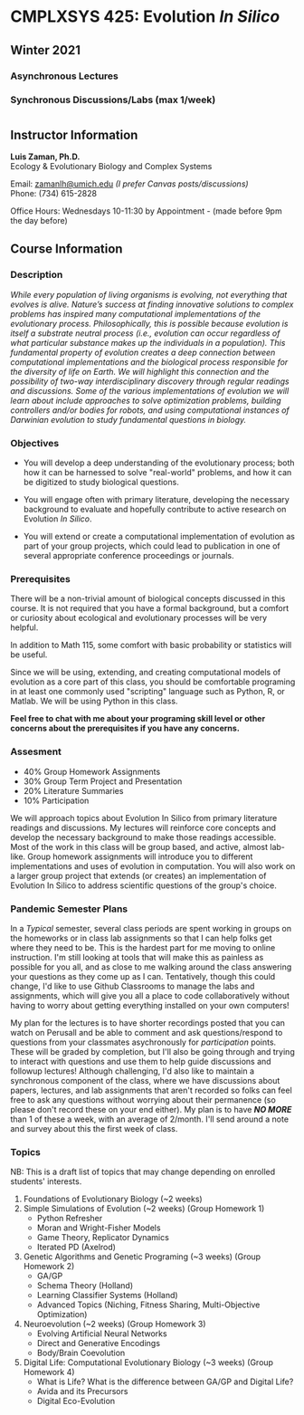 # CMPLXSYS 425: **Evolution *In Silico***
## Winter 2021
### Asynchronous Lectures 
### Synchronous Discussions/Labs (max 1/week) 
#
## Instructor Information
**Luis Zaman, Ph.D.**  
Ecology & Evolutionary Biology and Complex Systems 

Email: zamanlh@umich.edu *(I prefer Canvas posts/discussions)*  
Phone: (734) 615-2828

Office Hours: Wednesdays 10-11:30 by Appointment - (made before 9pm the day before)

## Course Information
### Description
*While every population of living organisms is evolving, not everything that evolves is alive. Nature’s success at finding innovative solutions to complex problems has inspired many computational implementations of the evolutionary process. Philosophically, this is possible because evolution is itself a substrate neutral process (i.e., evolution can occur regardless of what particular substance makes up the individuals in a population). This fundamental property of evolution creates a deep connection between computational implementations and the biological process responsible for the diversity of life on Earth. We will highlight this connection and the possibility of two-way interdisciplinary discovery through regular readings and discussions. Some of the various implementations of evolution we will learn about include approaches to solve optimization problems, building controllers and/or bodies for robots, and using computational instances of Darwinian evolution to study fundamental questions in biology.* 

### Objectives
- You will develop a deep understanding of the evolutionary process; both how it can be harnessed to solve "real-world" problems, and how it can be digitized to study biological questions. 

- You will engage often with primary literature, developing the necessary background to evaluate and hopefully contribute to active research on Evolution *In Silico*.

- You will extend or create a computational implementation of evolution as part of your group projects, which could lead to publication in one of several appropriate conference proceedings or journals. 

### Prerequisites
There will be a non-trivial amount of biological concepts discussed in this course. It is not required that you have a formal background, but a comfort or curiosity about ecological and evolutionary processes will be very helpful. 

In addition to Math 115, some comfort with basic probability or statistics will be useful. 

Since we will be using, extending, and creating computational models of evolution as a core part of this class, you should be comfortable programing in at least one commonly used "scripting" language such as Python, R, or Matlab. We will be using Python in this class.

**Feel free to chat with me about your programing skill level or other concerns about the prerequisites if you have any concerns.**  

### Assesment
- 40% Group Homework Assignments
- 30% Group Term Project and Presentation
- 20% Literature Summaries
- 10% Participation

We will approach topics about Evolution In Silico from primary literature readings and discussions. My lectures will reinforce core concepts and develop the necessary background to make those readings accessible. Most of the work in this class will be group based, and active, almost lab-like. Group homework assignments will introduce you to different implementations and uses of evolution in computation. You will also work on a larger group project that extends (or creates) an implementation of Evolution In Silico to address scientific questions of the group's choice.


### Pandemic Semester Plans

In a _Typical_ semester, several class periods are spent working in groups on the homeworks or in class lab assignments so that I can help folks get where they need to be. This is the hardest part for me moving to online instruction. I'm still looking at tools that will make this as painless as possible for you all, and as close to me walking around the class answering your questions as they come up as I can. Tentatively, though this could change, I'd like to use Github Classrooms to manage the labs and assignments, which will give you all a place to code collaboratively without having to worry about getting everything installed on your own computers! 

My plan for the lectures is to have shorter recordings posted that you can watch on Perusall and be able to comment and ask questions/respond to questions from your classmates asychronously for *participation* points. These will be graded by completion, but I'll also be going through and trying to interact with questions and use them to help guide discussions and followup lectures! Although challenging, I'd also like to maintain a synchronous component of the class, where we have discussions about papers, lectures, and lab assignments that aren't recorded so folks can feel free to ask any questions without worrying about their permanence (so please don't record these on your end either). My plan is to have ***NO MORE*** than 1 of these a week, with an average of 2/month. I'll send around a note and survey about this the first week of class. 

### Topics
NB: This is a draft list of topics that may change depending on enrolled students' interests. 

1. Foundations of Evolutionary Biology (~2 weeks)
2. Simple Simulations of Evolution (~2 weeks) (Group Homework 1)
   * Python Refresher
   * Moran and Wright-Fisher Models
   * Game Theory, Replicator Dynamics
   * Iterated PD (Axelrod) 
3. Genetic Algorithms and Genetic Programing (~3 weeks) (Group Homework 2)
   * GA/GP
   * Schema Theory (Holland)
   * Learning Classifier Systems (Holland)
   * Advanced Topics (Niching, Fitness Sharing, Multi-Objective Optimization)
4. Neuroevolution (~2 weeks) (Group Homework 3)
   * Evolving Artificial Neural Networks
   * Direct and Generative Encodings
   * Body/Brain Coevolution
5. Digital Life: Computational Evolutionary Biology (~3 weeks) (Group Homework 4)
   * What is Life? What is the difference between GA/GP and Digital Life?
   * Avida and its Precursors
   * Digital Eco-Evolution
